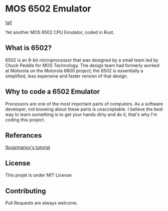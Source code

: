 # MOS 6502 Emulator

[!gif](https://media.giphy.com/media/l0HUpt2s9Pclgt9Vm/giphy.gif)

Yet another MOS 6502 CPU Emulator, coded in Rust.

## What is 6502?

6502 is an 8-bit microprocessor that was designed by a small team led by Chuck Peddle for MOS Technology. The design team had formerly worked at Motorola on the Motorola 6800 project; the 6502 is essentially a simplified, less expensive and faster version of that design.

## Why to code a 6502 Emulator

Processors are one of the most important parts of computers. As a software developer, not knowing about these parts is unacceptable. I believe the best way to learn something is to get your hands dirty and do it, that's why I'm coding this project.

## Referances

[!bugzmanov's tutorial](https://bugzmanov.github.io/nes_ebook/index.html)

## License

This projet is under MIT License

## Contributing

Pull Requests are always welcome.
